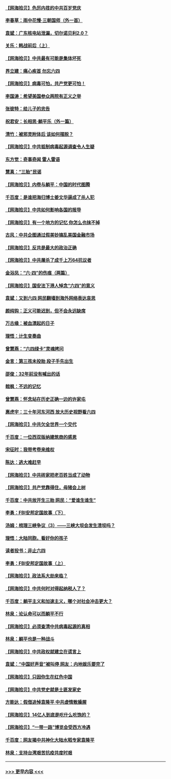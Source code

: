 #### [【网海拾贝】色厉内荏的中共百岁党庆](../pages/nsc993/n13025582.md?t=06170552) 
#### [李春草：雨中花慢‧三朝国师（外一首）](../pages/nsc993/n13025567.md?t=06170552) 
#### [袁斌：广东核电站泄漏，切尔诺贝利2.0？](../pages/nsc993/n13025475.md?t=06170552) 
#### [关乐：韩战前后（上）](../pages/nsc993/n13025387.md?t=06170552) 
#### [【网海拾贝】中共最有可能是集体坏死](../pages/nsc993/n13023101.md?t=06170552) 
#### [界立建：痛心疾首 勿忘六四](../pages/nsc993/n13022339.md?t=06170552) 
#### [【网海拾贝】病毒可怕，共产党更可怕！](../pages/nsc993/n13020728.md?t=06170552) 
#### [李国涛：希望美国参众两院有正义之举](../pages/nsc993/n13020674.md?t=06170552) 
#### [张彼特：给儿子的忠告](../pages/nsc993/n13018934.md?t=06170552) 
#### [祝君安：长相思‧躺平乐（外一篇）](../pages/nsc993/n13018923.md?t=06170552) 
#### [清竹：被邪灵附体后 该如何摆脱？](../pages/nsc993/n13018877.md?t=06170552) 
#### [【网海拾贝】中共抵制病毒起源调查令人生疑](../pages/nsc993/n13017785.md?t=06170552) 
#### [东方觉：奇事奇闻 雷人雷语](../pages/nsc993/n13017577.md?t=06170552) 
#### [慧真：“三胎”民谣](../pages/nsc993/n13017394.md?t=06170552) 
#### [【网海拾贝】内卷与躺平：中国的时代图腾](../pages/nsc993/n13016128.md?t=06170552) 
#### [千百度：是谁把海归博士姜文华逼成了杀人犯](../pages/nsc993/n13015218.md?t=06170552) 
#### [【网海拾贝】中共如何影响各国的报导](../pages/nsc993/n13012599.md?t=06170552) 
#### [【网海拾贝】有一个地方的记忆 你怎么也抹不掉](../pages/nsc993/n13009802.md?t=06170552) 
#### [古风：中共企图通过假美钞搞乱美国金融市场](../pages/nsc993/n13009626.md?t=06170552) 
#### [【网海拾贝】反共是最大的政治正确](../pages/nsc993/n13007051.md?t=06170552) 
#### [【网海拾贝】中共屠杀了成千上万64抗议者](../pages/nsc993/n13002713.md?t=06170552) 
#### [金浴凤：“六·四”的伤痕（两篇）](../pages/nsc993/n13001719.md?t=06170552) 
#### [【网海拾贝】国安法下港人悼念“六四”的意义](../pages/nsc993/n13001039.md?t=06170552) 
#### [袁斌：又到六四 网民翻墙到海外网络表达哀思](../pages/nsc993/n13000995.md?t=06170552) 
#### [颜纯钩：正义可能迟到，但不会永远缺席](../pages/nsc993/n13000920.md?t=06170552) 
#### [万古缘：被血漂起的日子](../pages/nsc993/n13000914.md?t=06170552) 
#### [理悟：计生变奏曲](../pages/nsc993/n13000414.md?t=06170552) 
#### [曾慧燕：“六四绿卡”灵魂拷问](../pages/nsc993/n13000277.md?t=06170552) 
#### [金言：第三孩未投胎 段子手先出生](../pages/nsc993/n13000215.md?t=06170552) 
#### [邵俊：32年前没有喊出的话](../pages/nsc993/n13000181.md?t=06170552) 
#### [戟枫：不远的记忆](../pages/nsc993/n13000121.md?t=06170552) 
#### [曾慧燕：怀念站在历史正确一边的许家屯](../pages/nsc993/n13000073.md?t=06170552) 
#### [惠虎宇：三十年河东河西 放大历史视野看六四](../pages/nsc993/n13000018.md?t=06170552) 
#### [【网海拾贝】中共欠全世界一个交代](../pages/nsc993/n12998706.md?t=06170552) 
#### [千百度：一位西双版纳建筑商的感恩](../pages/nsc993/n12998487.md?t=06170552) 
#### [宋征时：我带考卷来维权](../pages/nsc993/n12994088.md?t=06170552) 
#### [陈达：逃大难赶早](../pages/nsc993/n12993569.md?t=06170552) 
#### [【网海拾贝】中共砖家把老百姓当成了动物](../pages/nsc993/n12993483.md?t=06170552) 
#### [【网海拾贝】共产党靠得住，母猪会上树](../pages/nsc993/n12990730.md?t=06170552) 
#### [千百度：中共放开生三胎 网民：“爱谁生谁生”](../pages/nsc993/n12990644.md?t=06170552) 
#### [李勇：FBI安邦定国故事（下）](../pages/nsc993/n12987854.md?t=06170552) 
#### [汤姆：梳理三峡争议（3）——三峡大坝会发生溃坝吗？](../pages/nsc993/n12989806.md?t=06170552) 
#### [理悟：大陆同胞，看好你的孩子](../pages/nsc993/n12989778.md?t=06170552) 
#### [读者投书：非止六四](../pages/nsc993/n12989673.md?t=06170552) 
#### [李勇：FBI安邦定国故事（上）](../pages/nsc993/n12987749.md?t=06170552) 
#### [【网海拾贝】政法系大劫来临？](../pages/nsc993/n12987596.md?t=06170552) 
#### [【网海拾贝】中共何时对得起纳税人了？](../pages/nsc993/n12985578.md?t=06170552) 
#### [千百度：躺平主义和加速主义，哪个对社会冲击更大？](../pages/nsc993/n12985512.md?t=06170552) 
#### [林泉：论认命可以而躺平不行](../pages/nsc993/n12985505.md?t=06170552) 
#### [【网海拾贝】必须查清中共病毒起源的真相](../pages/nsc993/n12984276.md?t=06170552) 
#### [林泉：躺平也是一种战斗](../pages/nsc993/n12984194.md?t=06170552) 
#### [【网海拾贝】中共政权就建立在谎言上](../pages/nsc993/n12981880.md?t=06170552) 
#### [袁斌：“中国好声音”被叫停 网友：内地娱乐要完了](../pages/nsc993/n12981826.md?t=06170552) 
#### [【网海拾贝】只因你生在红色中国](../pages/nsc993/n12979096.md?t=06170552) 
#### [【网海拾贝】中共党史就是土匪发家史](../pages/nsc993/n12976478.md?t=06170552) 
#### [方能达：假借追悼袁隆平 中共虚情散臊腥](../pages/nsc993/n12976396.md?t=06170552) 
#### [【网海拾贝】14亿人到底是吃什么吃饱的？](../pages/nsc993/n12974125.md?t=06170552) 
#### [【网海拾贝】“一带一路”博览会受西方冷遇](../pages/nsc993/n12971787.md?t=06170552) 
#### [千百度：网友揭中共神化大陆水稻专家袁隆平](../pages/nsc993/n12971733.md?t=06170552) 
#### [林泉：支持台湾艰苦抗疫共度时艰](../pages/nsc993/n12971350.md?t=06170552) 

----
#### [ >>> 更早内容 <<< ](../indexes/nsc993-earlier.md)
